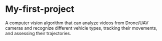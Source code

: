 # My-first-project
A computer vision algorithm that can analyze videos from Drone/UAV cameras and recognize different vehicle types, tracking their movements, and assessing their trajectories.
